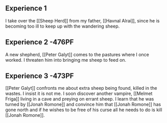 ## Experience 1

I take over the [[Sheep Herd]] from my father, [[Havnal Alrai]], since he is becoming too ill to keep up with the wandering sheep.

## Experience 2 -476PF

A new shepherd, [[Peter Galyt]] comes to the pastures where I once worked. I threaten him into bringing me sheep to feed on.

## Experience 3 -473PF

[[Peter Galyt]] confronts me about extra sheep being found, killed in the wastes. I insist it is not me.
I soon discover another vampire, [[Melmet Friga]] living in a cave and preying on errant sheep. I learn that he was turned by [[Jonah Romone]] and convince him that [[Jonah Romone]] has gone north and if he wishes to be free of his curse all he needs to do is kill [[Jonah Romone]].